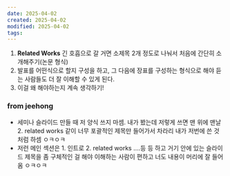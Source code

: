 ```yaml
---
date: 2025-04-02
created: 2025-04-02
modified: 2025-04-02
tags:
---
```


1. **Related Works**
   긴 호흡으로 갈 거면 소제목 2개 정도로 나눠서 처음에 간단히 소개해주기(논문 형식)
2. 발표를 어떤식으로 할지 구성을 하고, 그 다음에 장표를 구성하는 형식으로 해야 듣는 사람들도 더 잘 이해할 수 있게 된다. 
3. 이걸 왜 해야하는지 계속 생각하기!




### from jeehong
- 세미나 슬라이드 만들 때 저 양식 쓰지 마셈. 내가 봤는데 저렇게 쓰면 맨 위에 맨날 2. related works 같이 너무 포괄적인 제목만 들어가서 차라리 내가 저번에 쓴 것처럼 하셈 ㅇㅋㅇㅋ
- 저런 메인 섹션은 1. 인트로 2. related works ….등 등 하고 거기 안에 있는 슬라이드 제목을 좀 구체적인 걸 해야 이해하는 사람이 편하고 너도 내용이 머리에 잘 들어옴 ㅇㅋㅇㅋ
